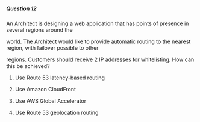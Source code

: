 ##### Question 12

An Architect is designing a web application that has points of presence in
several regions around the

world. The Architect would like to provide automatic routing to the nearest
region, with failover possible to other

regions. Customers should receive 2 IP addresses for whitelisting. How can this
be achieved?

1. Use Route 53 latency-based routing

2. Use Amazon CloudFront

3. Use AWS Global Accelerator

4. Use Route 53 geolocation routing

